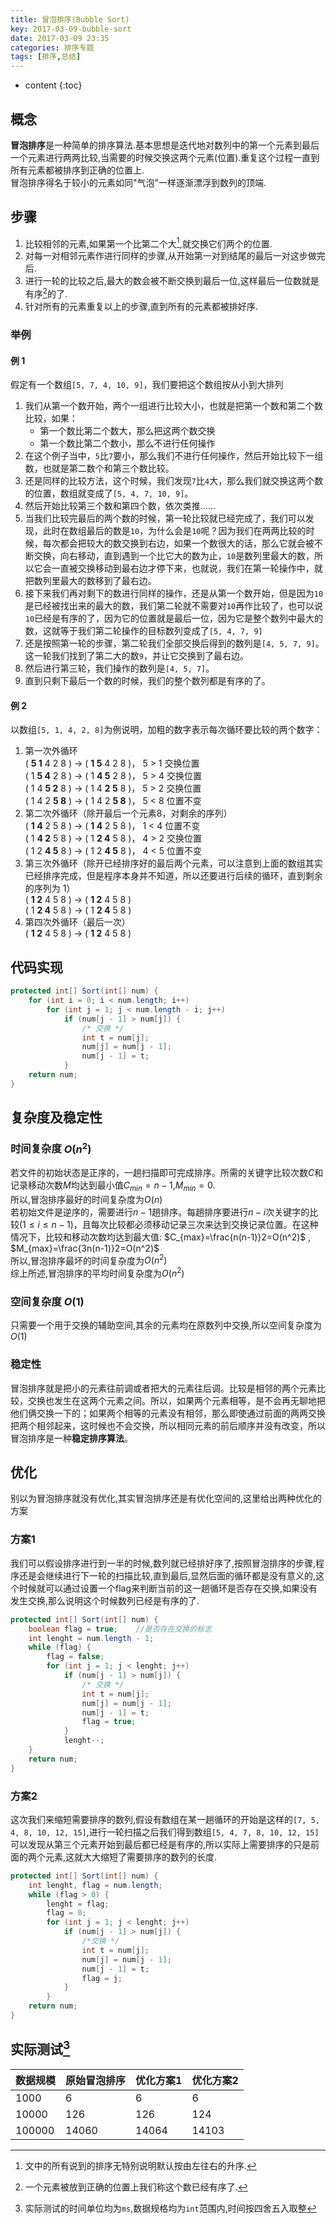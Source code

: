 ```yaml
---
title: 冒泡排序(Bubble Sort)
key: 2017-03-09-bubble-sort
date: 2017-03-09 23:35
categories: 排序专题
tags: [排序,总结]
---
```


* content
{:toc}

## 概念
**冒泡排序**是一种简单的排序算法.基本思想是迭代地对数列中的第一个元素到最后一个元素进行两两比较,当需要的时候交换这两个元素(位置).重复这个过程一直到所有元素都被排序到正确的位置上.  
冒泡排序得名于较小的元素如同"气泡"一样逐渐漂浮到数列的顶端.

## 步骤
1. 比较相邻的元素,如果第一个比第二个大[^1x],就交换它们两个的位置.
2. 对每一对相邻元素作进行同样的步骤,从开始第一对到结尾的最后一对这步做完后.
3. 进行一轮的比较之后,最大的数会被不断交换到最后一位,这样最后一位数就是有序[^2x]的了.
4. 针对所有的元素重复以上的步骤,直到所有的元素都被排好序.

### 举例
#### 例 1
假定有一个数组`[5, 7, 4, 10, 9]`，我们要把这个数组按从小到大排列
1. 我们从第一个数开始，两个一组进行比较大小，也就是把第一个数和第二个数比较，如果：
	- 第一个数比第二个数大，那么把这两个数交换
	- 第一个数比第二个数小，那么不进行任何操作
2. 在这个例子当中，`5`比`7`要小，那么我们不进行任何操作，然后开始比较下一组数，也就是第二数个和第三个数比较。
3. 还是同样的比较方法，这个时候，我们发现`7`比`4`大，那么我们就交换这两个数的位置，数组就变成了`[5, 4, 7, 10, 9]`。
4. 然后开始比较第三个数和第四个数，依次类推……
5. 当我们比较完最后的两个数的时候，第一轮比较就已经完成了，我们可以发现，此时在数组最后的数是`10`，为什么会是`10`呢？因为我们在两两比较的时候，每次都会把较大的数交换到右边，如果一个数很大的话，那么它就会被不断交换，向右移动，直到遇到一个比它大的数为止，`10`是数列里最大的数，所以它会一直被交换移动到最右边才停下来，也就说，我们在第一轮操作中，就把数列里最大的数移到了最右边。
6. 接下来我们再对剩下的数进行同样的操作，还是从第一个数开始，但是因为`10`是已经被找出来的最大的数，我们第二轮就不需要对`10`再作比较了，也可以说`10`已经是有序的了，因为它的位置就是最后一位，因为它是整个数列中最大的数，这就等于我们第二轮操作的目标数列变成了`[5, 4, 7, 9]`
7. 还是按照第一轮的步骤，第二轮我们全部交换后得到的数列是`[4, 5, 7, 9]`。这一轮我们找到了第二大的数`9`，并让它交换到了最右边。
8. 然后进行第三轮，我们操作的数列是`[4, 5, 7]`。
9. 直到只剩下最后一个数的时候，我们的整个数列都是有序的了。

#### 例 2
以数组`[5, 1, 4, 2, 8]`为例说明，加粗的数字表示每次循环要比较的两个数字：
1. 第一次外循环  
( **5 1** 4 2 8 ) → ( **1 5** 4 2 8 )， 5 > 1 交换位置  
( 1 **5 4** 2 8 ) → ( 1 **4 5** 2 8 )， 5 > 4 交换位置  
( 1 4 **5 2** 8 ) → ( 1 4 **2 5** 8 )， 5 > 2 交换位置  
( 1 4 2 **5 8** ) → ( 1 4 2 **5 8** )， 5 < 8 位置不变  
2. 第二次外循环（除开最后一个元素8，对剩余的序列）  
( **1 4** 2 5 8 ) → ( **1 4** 2 5 8 )， 1 < 4 位置不变  
( 1 **4 2** 5 8 ) → ( 1 **2 4** 5 8 )， 4 > 2 交换位置  
( 1 2 **4 5** 8 ) → ( 1 2 **4 5** 8 )， 4 < 5 位置不变  
3. 第三次外循环（除开已经排序好的最后两个元素，可以注意到上面的数组其实已经排序完成，但是程序本身并不知道，所以还要进行后续的循环，直到剩余的序列为 1）  
( **1 2** 4 5 8 ) → ( **1 2** 4 5 8 )  
( 1 **2 4** 5 8 ) → ( 1 **2 4** 5 8 )  
4. 第四次外循环（最后一次）  
( **1 2** 4 5 8 ) → ( **1 2** 4 5 8 )  

## 代码实现
```java
protected int[] Sort(int[] num) {
    for (int i = 0; i < num.length; i++)
        for (int j = 1; j < num.length - i; j++)
            if (num[j - 1] > num[j]) {
                /* 交换 */
                int t = num[j];
                num[j] = num[j - 1];
                num[j - 1] = t;
            }
    return num;
}
```

## 复杂度及稳定性
### 时间复杂度 $O(n^2)$
若文件的初始状态是正序的，一趟扫描即可完成排序。所需的关键字比较次数$C$和记录移动次数$M$均达到最小值$C_{min}=n-1$,$M_{min}=0$.  
所以,冒泡排序最好的时间复杂度为$O(n)$  
若初始文件是逆序的，需要进行$n-1$趟排序。每趟排序要进行$n-i$次关键字的比较$(1\leq i\leq n-1)$，且每次比较都必须移动记录三次来达到交换记录位置。在这种情况下，比较和移动次数均达到最大值: $C_{max}=\frac{n(n-1)}2=O(n^2)$ , $M_{max}=\frac{3n(n-1)}2=O(n^2)$  
所以,冒泡排序最坏的时间复杂度为$O(n^2)$  
综上所述,冒泡排序的平均时间复杂度为$O(n^2)$  
### 空间复杂度 $O(1)$
只需要一个用于交换的辅助空间,其余的元素均在原数列中交换,所以空间复杂度为$O(1)$
### 稳定性
冒泡排序就是把小的元素往前调或者把大的元素往后调。比较是相邻的两个元素比较，交换也发生在这两个元素之间。所以，如果两个元素相等，是不会再无聊地把他们俩交换一下的；如果两个相等的元素没有相邻，那么即使通过前面的两两交换把两个相邻起来，这时候也不会交换，所以相同元素的前后顺序并没有改变，所以冒泡排序是一种**稳定排序算法**。

## 优化
别以为冒泡排序就没有优化,其实冒泡排序还是有优化空间的,这里给出两种优化的方案
### 方案1
我们可以假设排序进行到一半的时候,数列就已经排好序了,按照冒泡排序的步骤,程序还是会继续进行下一轮的扫描比较,直到最后,显然后面的循环都是没有意义的,这个时候就可以通过设置一个flag来判断当前的这一趟循环是否存在交换,如果没有发生交换,那么说明这个时候数列已经是有序的了.
```java
protected int[] Sort(int[] num) {
    boolean flag = true;	//是否存在交换的标志
    int lenght = num.length - 1;
    while (flag) {
        flag = false;
        for (int j = 1; j < lenght; j++)
            if (num[j - 1] > num[j]) {
                /* 交换 */
                int t = num[j];
                num[j] = num[j - 1];
                num[j - 1] = t;
                flag = true;
            }
            lenght--;
    }
    return num;
}
```
### 方案2
这次我们来缩短需要排序的数列,假设有数组在某一趟循环的开始是这样的`[7, 5, 4, 8, 10, 12, 15]`,进行一轮扫描之后我们得到数组`[5, 4, 7, 8, 10, 12, 15]`可以发现从第三个元素开始到最后都已经是有序的,所以实际上需要排序的只是前面的两个元素,这就大大缩短了需要排序的数列的长度.
```java
protected int[] Sort(int[] num) {
    int lenght, flag = num.length;
    while (flag > 0) {
        lenght = flag;
        flag = 0;
        for (int j = 1; j < lenght; j++)
            if (num[j - 1] > num[j]) {
                /*交换 */
                int t = num[j];
                num[j] = num[j - 1];
                num[j - 1] = t;
                flag = j;
            }
        }
    return num;
}
```
## 实际测试[^3x]

数据规模 | 原始冒泡排序 | 优化方案1 | 优化方案2
---------|--------------|-----------|----------
1000     |6             |6          |6
10000    |126           |126        |124
100000   |14060         |14064      |14103

[^1x]:文中的所有说到的排序无特别说明默认按由左往右的升序.
[^2x]:一个元素被放到正确的位置上我们称这个数已经有序了.
[^3x]:实际测试的时间单位均为`ms`,数据规格均为`int`范围内,时间按四舍五入取整
